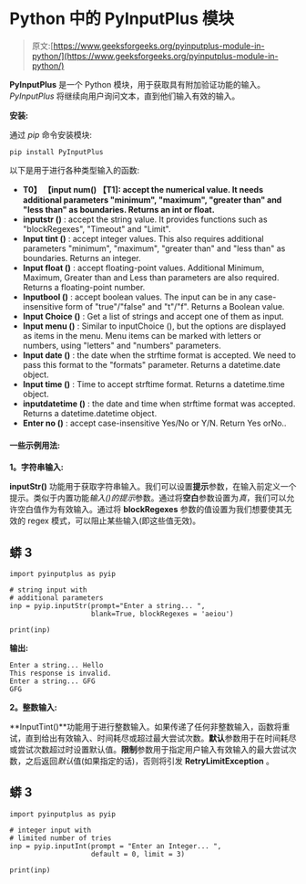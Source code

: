 # Python 中的 PyInputPlus 模块

> 原文:[https://www.geeksforgeeks.org/pyinputplus-module-in-python/](https://www.geeksforgeeks.org/pyinputplus-module-in-python/)

**PyInputPlus** 是一个 Python 模块，用于获取具有附加验证功能的输入。 *PyInputPlus* 将继续向用户询问文本，直到他们输入有效的输入。

**安装:**

通过 *pip* 命令安装模块:

```
pip install PyInputPlus

```

以下是用于进行各种类型输入的函数:

*   **T0】 【input num() 【T1]: accept the numerical value. It needs additional parameters "minimum", "maximum", "greater than" and "less than" as boundaries. Returns an int or float.**
*   **inputstr ()** : accept the string value. It provides functions such as "blockRegexes", "Timeout" and "Limit".
*   **Input tint ()** : accept integer values. This also requires additional parameters "minimum", "maximum", "greater than" and "less than" as boundaries. Returns an integer.
*   **Input float ()** : accept floating-point values. Additional Minimum, Maximum, Greater than and Less than parameters are also required. Returns a floating-point number.
*   **Inputbool ()** : accept boolean values. The input can be in any case-insensitive form of "true"/"false" and "t"/"f". Returns a Boolean value.
*   **Input Choice ()** : Get a list of strings and accept one of them as input.
*   **Input menu ()** : Similar to inputChoice (), but the options are displayed as items in the menu. Menu items can be marked with letters or numbers, using "letters" and "numbers" parameters.
*   **Input date ()** : the date when the strftime format is accepted. We need to pass this format to the "formats" parameter. Returns a datetime.date object.
*   **Input time ()** : Time to accept strftime format. Returns a datetime.time object.
*   **inputdatetime ()** : the date and time when strftime format was accepted. Returns a datetime.datetime object.
*   **Enter no ()** : accept case-insensitive Yes/No or Y/N. Return Yes orNo..

#### **一些示例用法:**

**1。字符串输入:**

**inputStr()** 功能用于获取字符串输入。我们可以设置**提示**参数，在输入前定义一个提示。类似于内置功能*输入()*的*提示*参数。通过将**空白**参数设置为*真*，我们可以允许空白值作为有效输入。通过将 **blockRegexes** 参数的值设置为我们想要使其无效的 regex 模式，可以阻止某些输入(即这些值无效)。

## 蟒 3

```
import pyinputplus as pyip

# string input with
# additional parameters
inp = pyip.inputStr(prompt="Enter a string... ", 
                    blank=True, blockRegexes = 'aeiou')

print(inp)
```

**输出:**

```
Enter a string... Hello
This response is invalid.
Enter a string... GFG
GFG

```

**2。整数输入:**

**InputTint()**功能用于进行整数输入。如果传递了任何非整数输入，函数将重试，直到给出有效输入、时间耗尽或超过最大尝试次数。**默认**参数用于在时间耗尽或尝试次数超过时设置默认值。**限制**参数用于指定用户输入有效输入的最大尝试次数，之后返回*默认*值(如果指定的话)，否则将引发 **RetryLimitException** 。

## 蟒 3

```
import pyinputplus as pyip

# integer input with
# limited number of tries
inp = pyip.inputInt(prompt = "Enter an Integer... ", 
                    default = 0, limit = 3)

print(inp)
```
